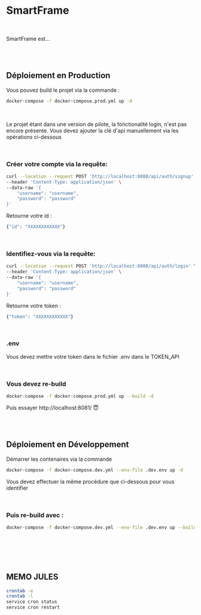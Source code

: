# SmartFrame

<br>

SmartFrame est... 

<br>

<br>

## Déploiement en Production


Vous pouvez build le projet via la commande :
```bash
docker-compose -f docker-compose.prod.yml up -d
```

<br>

Le projet étant dans une version de pilote, la fonctionalité login, n'est pas encore présente. 
Vous devez ajouter la clé d'api manuellement via les opérations ci-dessous

<br>

### Créer votre compte via la requête:
```bash
curl --location --request POST 'http://localhost:8080/api/auth/signup' \
--header 'Content-Type: application/json' \
--data-raw '{
    "username": "username",
    "password": "password"
}'
```

Retourne votre id :
```bash
{"id": "XXXXXXXXXXXX"}
```

<br>

### Identifiez-vous via la requête:
```bash
curl --location --request POST 'http://localhost:8080/api/auth/login' \
--header 'Content-Type: application/json' \
--data-raw '{
    "username": "username",
    "password": "password"
}'
```

Retourne votre token :

```bash
{"token": "XXXXXXXXXXXX"}
```

<br>

### .env

Vous devez mettre votre token dans le fichier .env dans le TOKEN_API

<br>

### Vous devez re-build

```bash
docker-compose -f docker-compose.prod.yml up --build -d
```



Puis essayer http://localhost:8081/ 😇

<br>
<br>

##  Déploiement en Développement

Démarrer les contenaires via la commande

```bash
docker-compose -f docker-compose.dev.yml --env-file .dev.env up -d
```

Vous devez effectuer la même procédure que ci-dessous pour vous identifier


<br>


### Puis re-build avec :

```bash
docker-compose -f docker-compose.dev.yml --env-file .dev.env up --build -d
```



<br>
<br>
<br>
<br>


## MEMO JULES
```bash
crontab -e
crontab -l
service cron status
service cron restart
```
